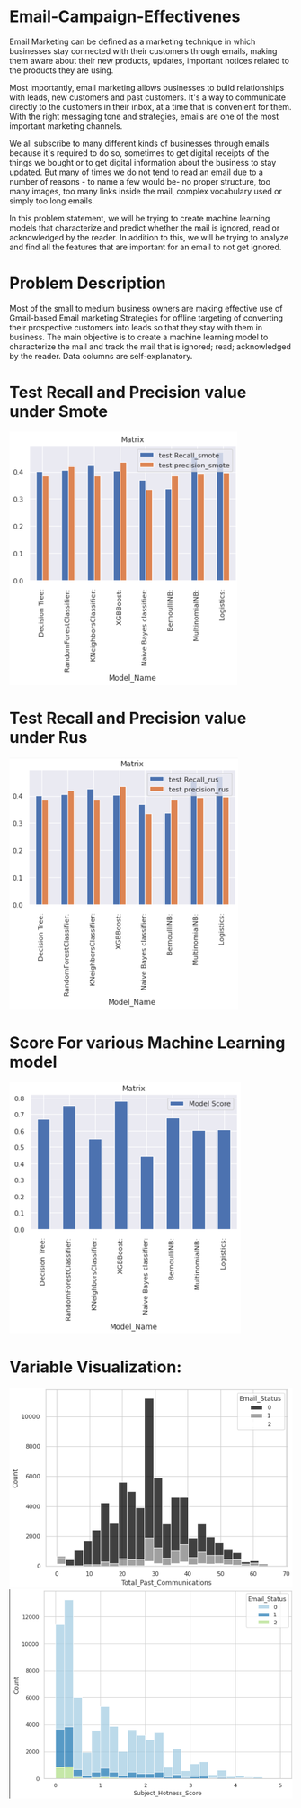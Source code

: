 # Email-Campaign-Effectivenes

Email Marketing can be defined as a marketing technique in which businesses stay connected with their customers through emails, making them aware about their new products, updates, important notices related to the products they are using.

Most importantly, email marketing allows businesses to build relationships with leads, new customers and past customers. It's a way to communicate directly to the customers in their inbox, at a time that is convenient for them. With the right messaging tone and strategies, emails are one of the most important marketing channels.

We all subscribe to many different kinds of businesses through emails because it's required to do so, sometimes to get digital receipts of the things we bought or to get digital information about the business to stay updated. But many of times we do not tend to read an email due to a number of reasons - to name a few would be- no proper structure, too many images, too many links inside the mail, complex vocabulary used or simply too long emails.

In this problem statement, we will be trying to create machine learning models that characterize and predict whether the mail is ignored, read or acknowledged by the reader. In addition to this, we will be trying to analyze and find all the features that are important for an email to not get ignored.


# Problem Description

Most of the small to medium business owners are making effective use of Gmail-based Email marketing Strategies for offline targeting of converting their prospective customers into leads so that they stay with them in business. The main objective is to create a machine learning model to characterize the mail and track the mail that is ignored; read; acknowledged by the reader. Data columns are self-explanatory.

# Test Recall and Precision value under Smote
![hello](https://github.com/SheikhSarvar/Email-Campaign-Effectivenes/blob/main/33.PNG)

# Test Recall and Precision value under Rus
![hello](https://github.com/SheikhSarvar/Email-Campaign-Effectivenes/blob/main/34.PNG)

# Score For various Machine Learning model
![hello](https://github.com/SheikhSarvar/Email-Campaign-Effectivenes/blob/main/35.PNG)

# Variable Visualization:
![hello](https://github.com/SheikhSarvar/Email-Campaign-Effectivenes/blob/main/20.PNG)
![hello](https://github.com/SheikhSarvar/Email-Campaign-Effectivenes/blob/main/19.PNG)

